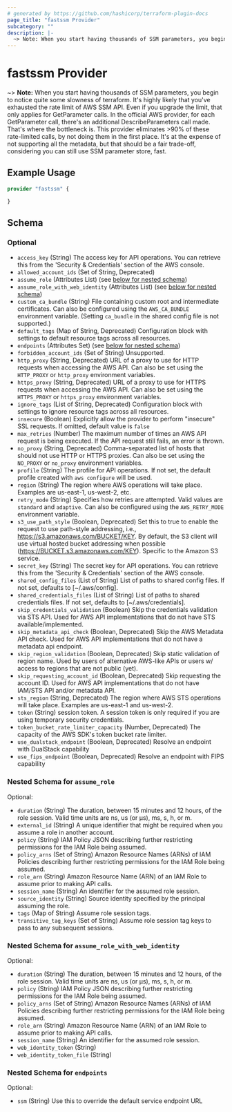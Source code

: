```yaml
---
# generated by https://github.com/hashicorp/terraform-plugin-docs
page_title: "fastssm Provider"
subcategory: ""
description: |-
  ~> Note: When you start having thousands of SSM parameters, you begin to notice quite some slowness of terraform. It's highly likely that you've exhausted the rate limit of AWS SSM API. Even if you upgrade the limit, that only applies for GetParameter calls. In the official AWS provider, for each GetParameter call, there's an additional DescribeParameters call made. That's where the bottleneck is. This provider eliminates >90% of these rate-limited calls, by not doing them in the first place. It's at the expense of not supporting all the metadata, but that should be a fair trade-off, considering you can still use SSM parameter store, fast.
---
```


# fastssm Provider

~> **Note:** When you start having thousands of SSM parameters, you begin to notice quite some slowness of terraform. It's highly likely that you've exhausted the rate limit of AWS SSM API. Even if you upgrade the limit, that only applies for GetParameter calls. In the official AWS provider, for each GetParameter call, there's an additional DescribeParameters call made. That's where the bottleneck is. This provider eliminates >90% of these rate-limited calls, by not doing them in the first place. It's at the expense of not supporting all the metadata, but that should be a fair trade-off, considering you can still use SSM parameter store, fast.

## Example Usage

```terraform
provider "fastssm" {

}
```

<!-- schema generated by tfplugindocs -->
## Schema

### Optional

- `access_key` (String) The access key for API operations. You can retrieve this
from the 'Security & Credentials' section of the AWS console.
- `allowed_account_ids` (Set of String, Deprecated)
- `assume_role` (Attributes List) (see [below for nested schema](#nestedatt--assume_role))
- `assume_role_with_web_identity` (Attributes List) (see [below for nested schema](#nestedatt--assume_role_with_web_identity))
- `custom_ca_bundle` (String) File containing custom root and intermediate certificates. Can also be configured using the `AWS_CA_BUNDLE` environment variable. (Setting `ca_bundle` in the shared config file is not supported.)
- `default_tags` (Map of String, Deprecated) Configuration block with settings to default resource tags across all resources.
- `endpoints` (Attributes Set) (see [below for nested schema](#nestedatt--endpoints))
- `forbidden_account_ids` (Set of String) Unsupported.
- `http_proxy` (String, Deprecated) URL of a proxy to use for HTTP requests when accessing the AWS API. Can also be set using the `HTTP_PROXY` or `http_proxy` environment variables.
- `https_proxy` (String, Deprecated) URL of a proxy to use for HTTPS requests when accessing the AWS API. Can also be set using the `HTTPS_PROXY` or `https_proxy` environment variables.
- `ignore_tags` (List of String, Deprecated) Configuration block with settings to ignore resource tags across all resources.
- `insecure` (Boolean) Explicitly allow the provider to perform "insecure" SSL requests. If omitted, default value is `false`
- `max_retries` (Number) The maximum number of times an AWS API request is
being executed. If the API request still fails, an error is
thrown.
- `no_proxy` (String, Deprecated) Comma-separated list of hosts that should not use HTTP or HTTPS proxies. Can also be set using the `NO_PROXY` or `no_proxy` environment variables.
- `profile` (String) The profile for API operations. If not set, the default profile
created with `aws configure` will be used.
- `region` (String) The region where AWS operations will take place. Examples
are us-east-1, us-west-2, etc.
- `retry_mode` (String) Specifies how retries are attempted. Valid values are `standard` and `adaptive`. Can also be configured using the `AWS_RETRY_MODE` environment variable.
- `s3_use_path_style` (Boolean, Deprecated) Set this to true to enable the request to use path-style addressing,
i.e., https://s3.amazonaws.com/BUCKET/KEY. By default, the S3 client will
use virtual hosted bucket addressing when possible
(https://BUCKET.s3.amazonaws.com/KEY). Specific to the Amazon S3 service.
- `secret_key` (String) The secret key for API operations. You can retrieve this
from the 'Security & Credentials' section of the AWS console.
- `shared_config_files` (List of String) List of paths to shared config files. If not set, defaults to [~/.aws/config].
- `shared_credentials_files` (List of String) List of paths to shared credentials files. If not set, defaults to [~/.aws/credentials].
- `skip_credentials_validation` (Boolean) Skip the credentials validation via STS API. Used for AWS API implementations that do not have STS available/implemented.
- `skip_metadata_api_check` (Boolean, Deprecated) Skip the AWS Metadata API check. Used for AWS API implementations that do not have a metadata api endpoint.
- `skip_region_validation` (Boolean, Deprecated) Skip static validation of region name. Used by users of alternative AWS-like APIs or users w/ access to regions that are not public (yet).
- `skip_requesting_account_id` (Boolean, Deprecated) Skip requesting the account ID. Used for AWS API implementations that do not have IAM/STS API and/or metadata API.
- `sts_region` (String, Deprecated) The region where AWS STS operations will take place. Examples
are us-east-1 and us-west-2.
- `token` (String) session token. A session token is only required if you are
using temporary security credentials.
- `token_bucket_rate_limiter_capacity` (Number, Deprecated) The capacity of the AWS SDK's token bucket rate limiter.
- `use_dualstack_endpoint` (Boolean, Deprecated) Resolve an endpoint with DualStack capability
- `use_fips_endpoint` (Boolean, Deprecated) Resolve an endpoint with FIPS capability

<a id="nestedatt--assume_role"></a>
### Nested Schema for `assume_role`

Optional:

- `duration` (String) The duration, between 15 minutes and 12 hours, of the role session. Valid time units are ns, us (or µs), ms, s, h, or m.
- `external_id` (String) A unique identifier that might be required when you assume a role in another account.
- `policy` (String) IAM Policy JSON describing further restricting permissions for the IAM Role being assumed.
- `policy_arns` (Set of String) Amazon Resource Names (ARNs) of IAM Policies describing further restricting permissions for the IAM Role being assumed.
- `role_arn` (String) Amazon Resource Name (ARN) of an IAM Role to assume prior to making API calls.
- `session_name` (String) An identifier for the assumed role session.
- `source_identity` (String) Source identity specified by the principal assuming the role.
- `tags` (Map of String) Assume role session tags.
- `transitive_tag_keys` (Set of String) Assume role session tag keys to pass to any subsequent sessions.


<a id="nestedatt--assume_role_with_web_identity"></a>
### Nested Schema for `assume_role_with_web_identity`

Optional:

- `duration` (String) The duration, between 15 minutes and 12 hours, of the role session. Valid time units are ns, us (or µs), ms, s, h, or m.
- `policy` (String) IAM Policy JSON describing further restricting permissions for the IAM Role being assumed.
- `policy_arns` (Set of String) Amazon Resource Names (ARNs) of IAM Policies describing further restricting permissions for the IAM Role being assumed.
- `role_arn` (String) Amazon Resource Name (ARN) of an IAM Role to assume prior to making API calls.
- `session_name` (String) An identifier for the assumed role session.
- `web_identity_token` (String)
- `web_identity_token_file` (String)


<a id="nestedatt--endpoints"></a>
### Nested Schema for `endpoints`

Optional:

- `ssm` (String) Use this to override the default service endpoint URL
